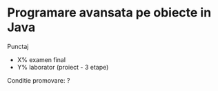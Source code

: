 # Programare avansata pe obiecte in Java
Punctaj
- X% examen final
- Y% laborator (proiect - 3 etape)

Conditie promovare: ?
